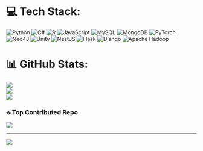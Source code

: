 
# 💻 Tech Stack:
![Python](https://img.shields.io/badge/python-3670A0?style=for-the-badge&logo=python&logoColor=ffdd54) ![C#](https://img.shields.io/badge/c%23-%23239120.svg?style=for-the-badge&logo=csharp&logoColor=white) ![R](https://img.shields.io/badge/r-%23276DC3.svg?style=for-the-badge&logo=r&logoColor=white) ![JavaScript](https://img.shields.io/badge/javascript-%23323330.svg?style=for-the-badge&logo=javascript&logoColor=%23F7DF1E) ![MySQL](https://img.shields.io/badge/mysql-4479A1.svg?style=for-the-badge&logo=mysql&logoColor=white) ![MongoDB](https://img.shields.io/badge/MongoDB-%234ea94b.svg?style=for-the-badge&logo=mongodb&logoColor=white) ![PyTorch](https://img.shields.io/badge/PyTorch-%23EE4C2C.svg?style=for-the-badge&logo=PyTorch&logoColor=white) ![Neo4J](https://img.shields.io/badge/Neo4j-008CC1?style=for-the-badge&logo=neo4j&logoColor=white) ![Unity](https://img.shields.io/badge/unity-%23000000.svg?style=for-the-badge&logo=unity&logoColor=white) ![NestJS](https://img.shields.io/badge/nestjs-%23E0234E.svg?style=for-the-badge&logo=nestjs&logoColor=white) ![Flask](https://img.shields.io/badge/flask-%23000.svg?style=for-the-badge&logo=flask&logoColor=white) ![Django](https://img.shields.io/badge/django-%23092E20.svg?style=for-the-badge&logo=django&logoColor=white) ![Apache Hadoop](https://img.shields.io/badge/Apache%20Hadoop-66CCFF?style=for-the-badge&logo=apachehadoop&logoColor=black)
# 📊 GitHub Stats:
![](https://github-readme-stats.vercel.app/api?username=Ibinarriaga8&theme=prussian&hide_border=false&include_all_commits=false&count_private=false)<br/>
![](https://nirzak-streak-stats.vercel.app/?user=Ibinarriaga8&theme=prussian&hide_border=false)<br/>
![](https://github-readme-stats.vercel.app/api/top-langs/?username=Ibinarriaga8&theme=prussian&hide_border=false&include_all_commits=false&count_private=false&layout=compact)

### 🔝 Top Contributed Repo
![](https://github-contributor-stats.vercel.app/api?username=Ibinarriaga8&limit=5&theme=dark&combine_all_yearly_contributions=true)

---
[![](https://visitcount.itsvg.in/api?id=Ibinarriaga8&icon=0&color=0)](https://visitcount.itsvg.in)

<!-- Proudly created with GPRM ( https://gprm.itsvg.in ) -->
